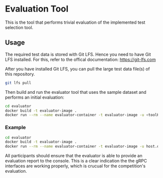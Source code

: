 # Evaluation Tool
This is the tool that performs trivial evaluation of the implemented test selection tool.

## Usage
The required test data is stored with Git LFS.
Hence you need to have Git LFS installed.
For this, refer to the offical documentation: https://git-lfs.com

After you have installed Git LFS, you can pull the large test data file(s) of this repository.
```bash
git lfs pull
```

Then build and run the evaluator tool that uses the sample dataset and performs an initial evaluation:
```bash
cd evaluator
docker build -t evaluator-image .
docker run --rm --name evaluator-container -t evaluator-image -u <toolHost:toolPort>
```

### Example
```bash
cd evaluator
docker build -t evaluator-image .
docker run --rm --name evaluator-container -t evaluator-image -u host.docker.internal:4545
```

All participants should ensure that the evaluator is able to provide an evaluation report to the console.
This is a clear indication the the gRPC interfaces are working properly, which is crucual for the competition's evaluation.
